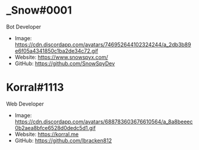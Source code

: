 # _Snow#0001

Bot Developer

- Image: https://cdn.discordapp.com/avatars/746952644102324244/a_2db3b89e6f05a4341850c1ba2de34c72.gif
- Website: https://www.snowspyx.com/
- GitHub: https://github.com/SnowSpyDev


# Korral#1113

Web Developer

- Image: https://cdn.discordapp.com/avatars/688783603676610564/a_8a8beeec0b2aea8bfce6528d0dedc5d1.gif
- Website: https://korral.me
- GitHub: https://github.com/lbracken812